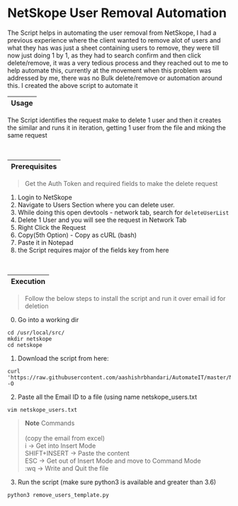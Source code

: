 # NetSkope User Removal Automation

The Script helps in automating the user removal from NetSkope, I had a previous experience where the client wanted to remove alot of users and what they has was just a sheet containing users to remove, they were till now just doing 1 by 1, as they had to search confirm and then click delete/remove, it was a very tedious process and they reached out to me to help automate this, currently at the movement when this problem was addressed by me, there was no Bulk delete/remove or automation around this.
I created the above script to automate it


| Usage |
| --- |

The Script identifies the request make to delete 1 user and then it creates the similar and runs it in iteration, getting 1 user from the file and mking the same request

<br>

| Prerequisites |
| --- |

> Get the Auth Token and required fields to make the delete request
  1. Login to NetSkope
  2. Navigate to Users Section where you can delete user.
  3. While doing this open devtools - network tab, search for `deleteUserList`
  4. Delete 1 User and you will see the request in Network Tab
  5. Right Click the Request
  6. Copy(5th Option) - Copy as cURL (bash)
  7. Paste it in Notepad
  8. the Script requires major of the fields key from here

<br>

| Execution |
| --- |

> Follow the below steps to install the script and run it over email id for deletion

0. Go into a working dir
```
cd /usr/local/src/
mkdir netskope
cd netskope
```

1. Download the script from here: 
```
curl 'https://raw.githubusercontent.com/aashishrbhandari/AutomateIT/master/NetSkope/remove_users_template.py' -O
```

2. Paste all the Email ID to a file (using name netskope_users.txt
```
vim netskope_users.txt
```

> **Note** Commands <br> <br>
(copy the email from excel) <br>
i -> Get into Insert Mode <br>
SHIFT+INSERT -> Paste the content <br>
ESC -> Get out of Insert Mode and move to Command Mode <br>
:wq -> Write and Quit the file <br>


3. Run the script
(make sure python3 is available and greater than 3.6)
```
python3 remove_users_template.py
```



